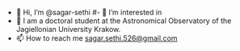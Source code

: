 - 👋 Hi, I’m @sagar-sethi
#- 👀 I’m interested in 
- 🌱 I am a doctoral student at the Astronomical Observatory of the Jagiellonian University Krakow.
- 📫 How to reach me sagar.sethi.526@gmail.com

<!---
sagar-sethi/sagar-sethi is a ✨ special ✨ repository because its `README.md` (this file) appears on your GitHub profile.
You can click the Preview link to take a look at your changes.
--->
